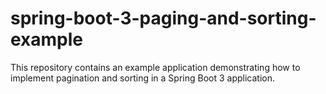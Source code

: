 # spring-boot-3-paging-and-sorting-example
This repository contains an example application demonstrating how to implement pagination and sorting in a Spring Boot 3 application.
